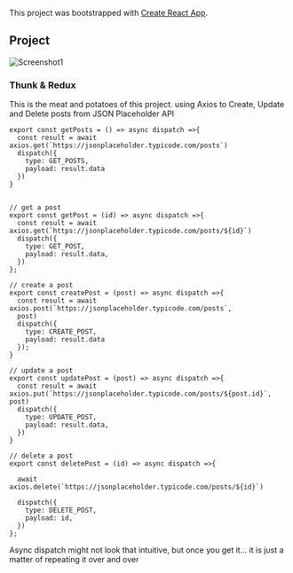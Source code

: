 This project was bootstrapped with [Create React App](https://github.com/facebook/create-react-app).

## Project
![Screenshot1](https://res.cloudinary.com/dxrbrkfvv/image/upload/v1598551949/github/redux-thunk_ddle7d.png)


### Thunk & Redux

This is the meat and potatoes of this project. using Axios to Create, Update and Delete posts from JSON Placeholder API

```
export const getPosts = () => async dispatch =>{
  const result = await axios.get(`https://jsonplaceholder.typicode.com/posts`)
  dispatch({
    type: GET_POSTS,
    payload: result.data
  })
}


// get a post
export const getPost = (id) => async dispatch =>{
  const result = await axios.get(`https://jsonplaceholder.typicode.com/posts/${id}`)
  dispatch({
    type: GET_POST,
    payload: result.data,
  })
};

// create a post
export const createPost = (post) => async dispatch =>{
  const result = await axios.post(`https://jsonplaceholder.typicode.com/posts`,
  post)
  dispatch({
    type: CREATE_POST,
    payload: result.data
  });
}

// update a post
export const updatePost = (post) => async dispatch =>{
  const result = await axios.put(`https://jsonplaceholder.typicode.com/posts/${post.id}`,
post)
  dispatch({
    type: UPDATE_POST,
    payload: result.data,
  })
}

// delete a post
export const deletePost = (id) => async dispatch =>{
  
  await axios.delete(`https://jsonplaceholder.typicode.com/posts/${id}`)
  
  dispatch({
    type: DELETE_POST,
    payload: id,
  })
};
```

Async dispatch might not look that intuitive, but once you get it... it is just a matter of repeating it over and over
